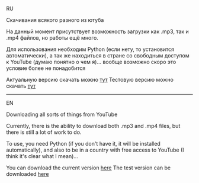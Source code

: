 RU

Скачивания всякого разного из ютуба

На данный момент присутствует возможность загрузки как .mp3, так и .mp4 файлов, но работы ещё много.

Для использования необходим Python (если нету, то установится автоматически), а так же находиться в стране со свободным доступом к YouTube (думаю понятно о чем я)... вообще возможно скоро это условие более не понадобится

Актуальную версию скачать можно [тут](https://github.com/Rayness/YouTube-Downloader/releases/tag/v2.1.2-beta)
Тестовую версию можно скачать [тут](https://github.com/Rayness/YouTube-Downloader/releases/tag/v2.2-beta)

----------------------

EN

Downloading all sorts of things from YouTube

Currently, there is the ability to download both .mp3 and .mp4 files, but there is still a lot of work to do.

To use, you need Python (if you don't have it, it will be installed automatically), and also to be in a country with free access to YouTube (I think it's clear what I mean)...

You can download the current version [here](https://github.com/Rayness/YouTube-Downloader/releases/tag/v2.1.2-beta)
The test version can be downloaded [here](https://github.com/Rayness/YouTube-Downloader/releases/tag/v2.2-beta)
